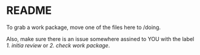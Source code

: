 # README

To grab a work package, move one of the files here to /doing.

Also, make sure there is an issue somewhere assined to YOU with the label _1. initia review_ or _2. check work package_.

